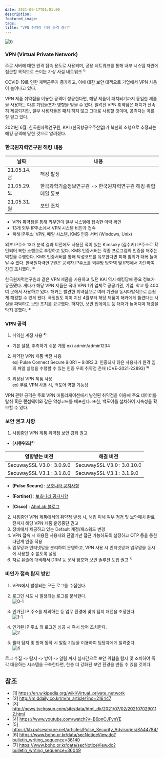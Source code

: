 ```yaml
---
date: 2021-09-17T01:01:00
description: 
featured_image: 
tags: 
title: "VPN 취약점 악용 공격 증가"
---
```


![0](https://github.com/user-attachments/assets/762f6acc-c0e2-4c7d-9909-b03708c4c98f)

### VPN (Virtual Private Network)
주로 서버에 대한 원격 접속 용도로 사용되며, 공용 네트워크를 통해 내부 시스템 자원에 접근할 목적으로 쓰이는 가상 사설 네트워크 ¹⁾

COVID-19로 인한 재택근무가 증가하고, 이에 대한 보안 대책으로 기업에서 VPN 사용이 늘어나고 있다.

VPN 제품 취약점을 이용한 공격이 성공한다면, 해당 제품이 패치되기까지 동일한 제품을 사용하는 다른 기업들조차 영향을 받을 수 있다.
알려진 VPN 취약점은 패치가 신속히 제공되지만, 일부 사용자들은 패치 하지 않고 그대로 사용할 것이며, 공격자는 이를 잘 알고 있다.

2021년 6월, 한국원자력연구원, KAI (한국항공우주산업)가 북한의 소행으로 추정되는 해킹 공격에 당한 것으로 알려졌다.


### 한국원자력연구원 해킹 내용
| 날짜             | 내용                                               |
|------------------|----------------------------------------------------|
| 21.05.14. 금    | 해킹 발생                                          |
| 21.05.29. 토    | 한국과학기술정보연구원 -> 한국원자력연구원 해킹 위험 메일 통보 |
| 21.05.31. 월    | 보안 조치                                          |

- VPN 취약점을 통해 외부인이 일부 시스템에 접속한 이력 확인
- 13개 외부 IP주소에서 VPN 시스템 비인가 접속
- 피해 IP주소: VPN, 메일 시스템, KMS 인증 서버 (Windows, Unix)

외부 IP주소 13개 분석 결과 이전에도 사용된 적이 있는 Kimsuky (김수키) IP주소로 확인되어 북한 소행으로 추정하고 있다.
KMS 인증서버는 각종 프로그램의 인증을 해주는 역할을 수행한다.
KMS 인증서버를 통해 악성코드를 유포한다면 피해 범위가 대폭 늘어날 수 있다.
한국원자력연구원은 공격자 IP주소를 외부망 방화벽 및 IPS에서 차단하여 긴급 조치했다. ²⁾

한국원자력연구원과 같은 VPN 제품을 사용하고 있던 KAI 역시 해킹당해 중요 정보가 유출됐다.
게다가 해당 VPN 제품은 국내 VPN 1위 업체로 공공기관, 기업, 학교 등 400여 곳에서 사용하고 있다.
해커는 발견한 취약점으로 여러 기관을 동시다발적으로 손쉽게 해킹할 수 있게 됐다.
국정원도 이미 지난 4월부터 해당 제품이 해커에게 뚫렸다는 사실을 파악하고 보안 조치를 요구했다.
하지만, 보안 업데이트 등 대처가 늦어지며 해킹을 막지 못했다. ³⁾

### VPN 공격
1. 취약한 계정 사용 ⁴⁾
- 기본 설정, 추측하기 쉬운 계정 ex) admin/admin1234

2. 취약한 VPN 제품 버전 사용 <br>
ex) Pulse Connect Secure 9.0R1 ~ 9.0R3.3: 인증되지 않은 사용자가 원격 임의 파일 실행을 수행할 수 있는 인증 우회 취약점 존재 (CVE-2021-22893) ⁵⁾

3. 위장된 VPN 제품 사용 <br>
ex) 무료 VPN 사용 시, 백도어 역할 가능성

VPN 관련 공격은 주로 VPN 애플리케이션에서 발견된 취약점을 이용해 주요 데이터를 탈취 혹은 랜섬웨어와 같은 악성코드를 배포한다. 또한, 백도어를 설치하여 지속성을 확보할 수 있다.

### 보안 권고 사항
1. 사용중인 VPN 제품 취약점 보안 강화 권고

- **[시큐위즈]⁶⁾**

| 영향받는 버전                        | 해결 버전                          |
|------------------------------------|----------------------------------|
| SecuwaySSL V3.0 : 3.0.9.0          | SecuwaySSL V3.0 : 3.0.10.0       |
| SecuwaySSL V3.1 : 3.1.8.0          | SecuwaySSL V3.1 : 3.1.9.0        |

- **[Pulse Secure]** : [보호나라 공지사항](https://www.boho.or.kr/data/secNoticeView.do?bulletin_writing_sequence=36009)

- **[Fortinet]** : [보호나라 공지사항](https://www.boho.or.kr/data/secNoticeView.do?bulletin_writing_sequence=35989)

- **[Cisco]** : [AhnLab 블로그](https://blog.alyac.co.kr/3977)

2. 사용중인 VPN 제품에서의 취약점 발생 시, 해킹 피해 여부 점검 및 보안패치 완료 전까지 해당 VPN 제품 운영중단 권고
3. 장비에서 제공하고 있는 Default 계정/패스워드 변경
4. VPN 접속 시 허용된 사용자와 단말기만 접근 가능하도록 설정하고 OTP 등을 통한 다단계 인증 적용
5. 업무망과 인터넷망을 분리하여 운영하고, VPN 사용 시 인터넷망과 업무망을 동시에 사용할 수 없도록 설정
6. 자료 유출에 대비해서 DRM 등 문서 암호화 보안 솔루션 도입 권고 ⁷⁾

### 비인가 접속 탐지 방안
1. VPN에서 발생되는 모든 로그를 수집한다.
   
2. 로그인 시도 시 발생되는 로그를 분석한다.<br>
![0-1](https://github.com/user-attachments/assets/1f01726f-d7dc-482b-be6a-02bb21d6dae8)

3. 인가된 IP 주소를 제외하는 등 업무 환경에 맞춰 탐지 패턴을 조정한다.<br>
![1-1](https://github.com/user-attachments/assets/75edcaa7-1abf-4c25-b9ca-e37cb3478ea2)

4. 인가된 IP 주소 외 로그인 성공 시 즉시 방어 조치한다.<br>
![2](https://github.com/user-attachments/assets/79dbf7e6-fcc4-4c9a-9036-efe9d3203336)

5. 필터 탐지 및 방어 동작 시 알림 기능을 이용하여 담당자에게 알려준다.<br>
![4](https://github.com/user-attachments/assets/bd60d9ca-47ae-4e6e-8da4-8d95393277e1)

로그 수집 -> 탐지 -> 방어 -> 알림 까지 실시간으로 보안 위협을 탐지 및 조치하여 즉각 대응하는 시스템을 구축한다면, 한층 더 강화된 보안 환경을 만들 수 있을 것이다.

## 참조
- [1] https://en.wikipedia.org/wiki/Virtual_private_network
- [2] http://m.ddaily.co.kr/m/m_article/?no=216447
- [3] http://news.tvchosun.com/site/data/html_dir/2021/07/02/2021070290112.html
- [4] https://www.youtube.com/watch?v=B6pnCJFvnYE
- [5] https://kb.pulsesecure.net/articles/Pulse_Security_Advisories/SA44784/
- [6] https://www.boho.or.kr/data/secNoticeView.do?bulletin_writing_sequence=36140
- [7] https://www.boho.or.kr/data/secNoticeView.do?bulletin_writing_sequence=36049

